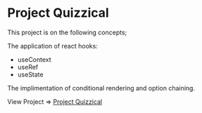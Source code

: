 # Project Quizzical

This project is on the following concepts;

The application of react hooks:

- useContext
- useRef
- useState

The implimentation of conditional rendering and option chaining.

View Project => [Project Quizzical]("https://project-quizzical.netlify.app/")
